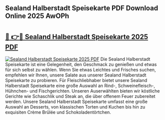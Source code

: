 ## Sealand Halberstadt Speisekarte PDF Download Online 2025 AwOPh

# <h2><a href="http://gc6tht.nevu.top/?p=Sealand+Halberstadt+Speisekarte">🔗 👉🔴 Sealand Halberstadt Speisekarte 2025 PDF</a></h2>

[![Sealand Halberstadt Speisekarte 2025 PDF](https://i.imgur.com/dBaPXMq.png)](http://gc6tht.nevu.top/?p=Sealand+Halberstadt+Speisekarte)
Die Sealand Halberstadt Speisekarte ist eine Gelegenheit, den Geschmack zu genießen und etwas für sich selbst zu wählen. Wenn Sie etwas Leichtes und Frisches suchen, empfehlen wir Ihnen, unsere Salate aus unserer Sealand Halberstadt Speisekarte zu probieren. Für Fleischliebhaber bietet unsere Sealand Halberstadt Speisekarte eine große Auswahl an Rind-, Schweinefleisch-, Hühnchen- und Fischgerichten. Unseren Auserwählten bieten wir köstliche Gerichte wie Schaschlik und Steak an, die über offenem Feuer zubereitet werden. Unsere Sealand Halberstadt Speisekarte umfasst eine große Auswahl an Desserts, von klassischen Torten und Kuchen bis hin zu exquisiten Crème Brûlée und Schokoladentörtchen.

